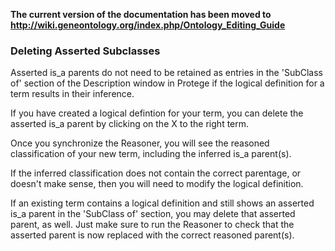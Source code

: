 **The current version of the documentation has been moved to http://wiki.geneontology.org/index.php/Ontology_Editing_Guide**

### Deleting Asserted Subclasses

Asserted is_a parents do not need to be retained as entries in the 'SubClass of' section of the Description window in Protege
if the logical definition for a term results in their inference.

If you have created a logical defintion for your term, you can delete the asserted is_a parent by clicking on the X to the
right term.

Once you synchronize the Reasoner, you will see the reasoned classification of your new term, including the inferred is_a 
parent(s).

If the inferred classification does not contain the correct parentage, or doesn't make sense, then you will need to modify the 
logical definition.

If an existing term contains a logical definition and still shows an asserted is_a parent in the 'SubClass of' section, you
may delete that asserted parent, as well.  Just make sure to run the Reasoner to check that the asserted parent is now
replaced with the correct reasoned parent(s).
